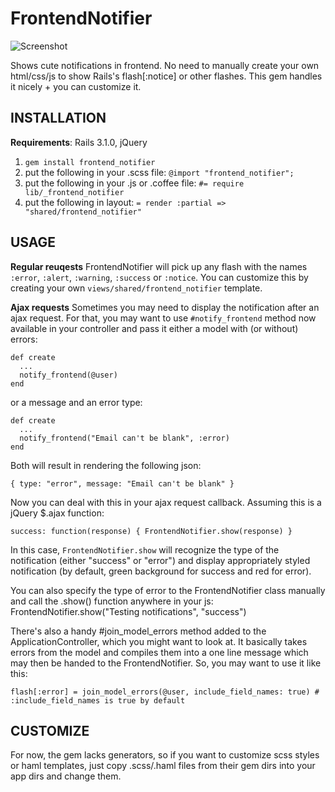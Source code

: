 FrontendNotifier
=================

![Screenshot](https://github.com/snitko/frontend_notifier/raw/master/Screenshot.png)

Shows cute notifications in frontend. No need to manually create your own html/css/js to show Rails's flash[:notice] or other flashes. This gem handles it nicely + you can customize it.

INSTALLATION
------------

**Requirements**: Rails 3.1.0, jQuery

1. `gem install frontend_notifier`
2. put the following in your .scss file: `@import "frontend_notifier";`
3. put the following in your .js or .coffee file: `#= require lib/_frontend_notifier`
4. put the following in layout: `= render :partial => "shared/frontend_notifier"`

USAGE
-----

**Regular reuqests**
FrontendNotifier will pick up any flash with the names `:error`, `:alert`, `:warning`, `:success` or `:notice`. You can customize this by creating your own `views/shared/frontend_notifier` template.

**Ajax requests**
Sometimes you may need to display the notification after an ajax request. For that, you may want to use `#notify_frontend` method now available in your controller and pass it either a model with (or without) errors:

    def create
      ...    
      notify_frontend(@user)
    end

or a message and an error type:

    def create
      ...
      notify_frontend("Email can't be blank", :error)
    end

Both will result in rendering the following json:

    { type: "error", message: "Email can't be blank" }

Now you can deal with this in your ajax request callback. Assuming this is a jQuery $.ajax function:

    success: function(response) { FrontendNotifier.show(response) }

In this case, `FrontendNotifier.show` will recognize the type of the notification (either "success" or "error") and display appropriately styled notification (by default, green background for success and red for error).

You can also specify the type of error to the FrontendNotifier class manually and call the .show() function anywhere in your js:
    FrontendNotifier.show("Testing notifications", "success")

There's also a handy #join_model_errors method added to the ApplicationController, which you might want to look at. It basically takes errors from the model and compiles them into a one line message which may then be handed to the FrontendNotifier. So, you may want to use it like this:

    flash[:error] = join_model_errors(@user, include_field_names: true) # :include_field_names is true by default

CUSTOMIZE
-----
For now, the gem lacks generators, so if you want to customize scss styles or haml templates, just copy .scss/.haml files from their gem dirs into your app dirs and change them.
